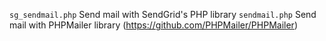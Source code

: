 `sg_sendmail.php` Send mail with SendGrid's PHP library
`sendmail.php` Send mail with PHPMailer library (https://github.com/PHPMailer/PHPMailer)
